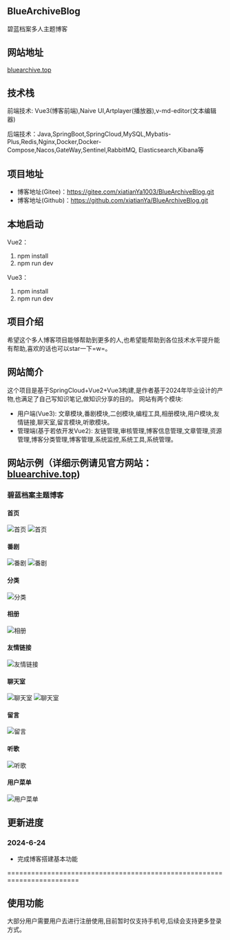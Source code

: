 ## BlueArchiveBlog
碧蓝档案多人主题博客

## 网站地址
[bluearchive.top](http://www.bluearchive.top/)

## 技术栈
前端技术: Vue3(博客前端),Naive UI,Artplayer(播放器),v-md-editor(文本编辑器)

后端技术：Java,SpringBoot,SpringCloud,MySQL,Mybatis-Plus,Redis,Nginx,Docker,Docker-Compose,Nacos,GateWay,Sentinel,RabbitMQ,
Elasticsearch,Kibana等

## 项目地址
- 博客地址(Gitee)：https://gitee.com/xiatianYa1003/BlueArchiveBlog.git
- 博客地址(Github)：https://github.com/xiatianYa/BlueArchiveBlog.git

## 本地启动
Vue2：
1. npm install
2. npm run dev

Vue3：
1. npm install
2. npm run dev

## 项目介绍
希望这个多人博客项目能够帮助到更多的人,也希望能帮助到各位技术水平提升能有帮助,喜欢的话也可以star一下=w=。
## 网站简介
这个项目是基于SpringCloud+Vue2+Vue3构建,是作者基于2024年毕业设计的产物,也满足了自己写知识笔记,做知识分享的目的。
网站有两个模块:
- 用户端(Vue3): 文章模块,番剧模块,二创模块,编程工具,相册模块,用户模块,友情链接,聊天室,留言模块,听歌模块。
- 管理端(基于若依开发Vue2): 友链管理,审核管理,博客信息管理,文章管理,资源管理,博客分类管理,博客管理,系统监控,系统工具,系统管理。
## 网站示例（详细示例请见官方网站：[bluearchive.top](http://www.bluearchive.top/))

### 碧蓝档案主题博客
#### 首页
![首页](blue_picture/首页01.png)
![首页](blue_picture/首页02.png)
#### 番剧
![番剧](blue_picture/番剧01.png)
![番剧](blue_picture/番剧02.png)
#### 分类
![分类](blue_picture/分类01.png)
#### 相册
![相册](blue_picture/相册01.png)
#### 友情链接
![友情链接](blue_picture/友情链接01.png)
#### 聊天室
![聊天室](blue_picture/聊天室01.png)
![聊天室](blue_picture/聊天室02.png)
#### 留言
![留言](blue_picture/留言01.png)
#### 听歌
![听歌](blue_picture/听歌01.png)
#### 用户菜单
![用户菜单](blue_picture/用户菜单01.png)

## 更新进度

### 2024-6-24
- 完成博客搭建基本功能

========================================================================

## 使用功能
大部分用户需要用户去进行注册使用,目前暂时仅支持手机号,后续会支持更多登录方式。



